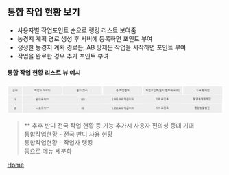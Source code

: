 ﻿
## 통합 작업 현황 보기

* 사용자별 작업포인트 순으로 랭킹 리스트 보여줌  
* 농경지 계획 경로 생성 후 서버에 등록하면 포인트 부여
* 생성한 농경지 계획 경로든, AB 방제든 작업을 시작하면 포인트 부여
* 작업을 완료한 경우 추가 포인트 부여

#### 통합 작업 현황 리스트 뷰 예시
<img width="900" src="./images/totalworkstatus.png"> <br>


> ** 추후 반디 전국 작업 현황 등 기능 추가시 사용자 편의성 증대 기대  
통합작업현황 - 전국 반디 사용 현황  
통합작업현황 - 작업자 랭킹  
등으로 메뉴 세분화

[Home](README.md)
